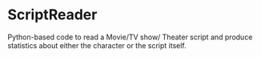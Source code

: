 # ScriptReader
Python-based code to read a Movie/TV show/ Theater script and produce statistics about either the character or the script itself.
